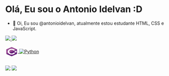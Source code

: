 # Olá, Eu sou o Antonio Idelvan :D
- 👋 Oi, Eu sou @antonioidelvan, atualmente estou estudante HTML, CSS e JavaScript.

 <div>
  <a href="https://github.com/antonioidelvan">
  <img height="150em" src="https://github-readme-stats.vercel.app/api?username=antonioidelvan&show_icons=true&theme=github_dark&include_all_commits=true&count_private=true"/>
  <img height="140em" src="https://github-readme-stats.vercel.app/api/top-langs/?username=antonioidelvan&layout=compact&langs_count=7&theme=github_dark"/>
</div>
  
<div style="display: inline_block"><br>
  <img align="center" alt="Csharp" height="30" width="40" src="https://raw.githubusercontent.com/devicons/devicon/master/icons/csharp/csharp-original.svg">
  <img align="center" alt="Python" height="30" width="40" src="https://cdn.jsdelivr.net/gh/devicons/devicon/icons/python/python-original.svg" />
</div>

  ##
  
<div>
  <a href = "mailto:antonioidelvansousa@gmail.com"><img src="https://img.shields.io/badge/-Gmail-%23333?style=for-the-badge&logo=gmail&logoColor=white" target="_blank"></a>
  <a href="https://www.linkedin.com/in/antonio-idelvan" target="_blank"><img src="https://img.shields.io/badge/-LinkedIn-%230077B5?style=for-the-badge&logo=linkedin&logoColor=white" target="_blank"></a>
 
</div>
